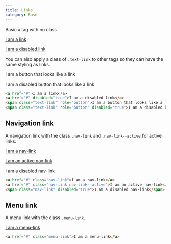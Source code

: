 ```yaml
---
title: Links
category: Base
---
```


Basic `a` tag with no class.

<a href="#">I am a link</a>

<a href="#" disabled="true">I am a disabled link</a>

You can also apply a class of `.text-link` to other tags so they can have the same styling as links.

<span class="text-link" role="button">I am a button that looks like a link</span>

<span class="text-link" role="button" disabled="true">I am a disabled button that looks like a link</span>

```html
<a href="#">I am a link</a>
<a href="#" disabled="true">I am a disabled link</a>
<span class="text-link" role="button">I am a button that looks like a link</span>
<span class="text-link" role="button" disabled="true">I am a disabled button that looks like a link</span>
```

## Navigation link

A navigation link with the class `.nav-link` and `.nav-link--active` for active links.

<a href="#" class="nav-link">I am a nav-link</a>

<a href="#" class="nav-link nav-link--active">I am an active nav-link</a>

<span class="nav-link" disabled="true">I am a disabled nav-link</span>

```html
<a href="#" class="nav-link">I am a nav-link</a>
<a href="#" class="nav-link nav-link--active">I am an active nav-link</a>
<span class="nav-link" disabled="true">I am a disabled nav-link</span>
```

## Menu link

A menu link with the class `.menu-link`.

<a href="#" class="menu-link">I am a menu-link</a>

```html
<a href="#" class="menu-link">I am a menu-link</a>
```
